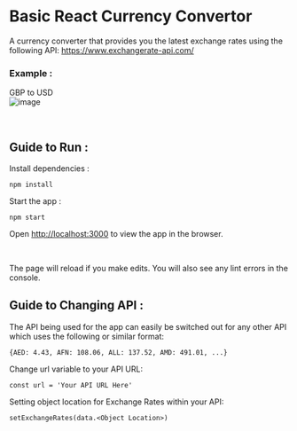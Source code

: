 # Basic React Currency Convertor

A currency converter that provides you the latest exchange rates using the following API: https://www.exchangerate-api.com/


### Example :

GBP to USD
<br />
![image](https://user-images.githubusercontent.com/101419891/177059132-f775cbd8-811e-4116-a767-23d4ac44fa81.png)

<br />

## Guide to Run :

Install dependencies :
```
npm install
```

Start the app :
```
npm start
```

Open [http://localhost:3000](http://localhost:3000) to view the app in the browser.

<br />

The page will reload if you make edits. You will also see any lint errors in the console.


## Guide to Changing API :

The API being used for the app can easily be switched out for any other API which uses the following or similar format: 
```
{AED: 4.43, AFN: 108.06, ALL: 137.52, AMD: 491.01, ...}
```

Change url variable to your API URL:
```
const url = 'Your API URL Here'
```

Setting object location for Exchange Rates within your API:
```
setExchangeRates(data.<Object Location>)
```

